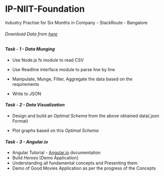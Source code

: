# IP-NIIT-Foundation
Industry Practise for Six Months in Company - StackRoute - Bangalore

###### Download Data from [here](http://datamill.stackroute.in/csv_files/)

#### _Task - 1 - Data Munging_

- Use Node.js fs module to read CSV

- Use Readline interface module to parse line by line

- Manipulate, Munge, Filter, Aggregate the data based on the requirements

- Write to JSON


#### _Task - 2 - Data Visualization_

- Design and build an _Optimal Schema_ from the above obtained data(.json Format)

- Plot graphs based on this _Optimal Schema_

#### _Task - 3 - Angular.io_

- Angular Tutorial - [Angular.io](https://angular.io/guide/quickstart) documentation
- Build _Heroes_ [Demo Application]
- Understanding all fundamental concepts and Presenting them
- Demo of Good Movies Application as per the progress of the Concepts
 
